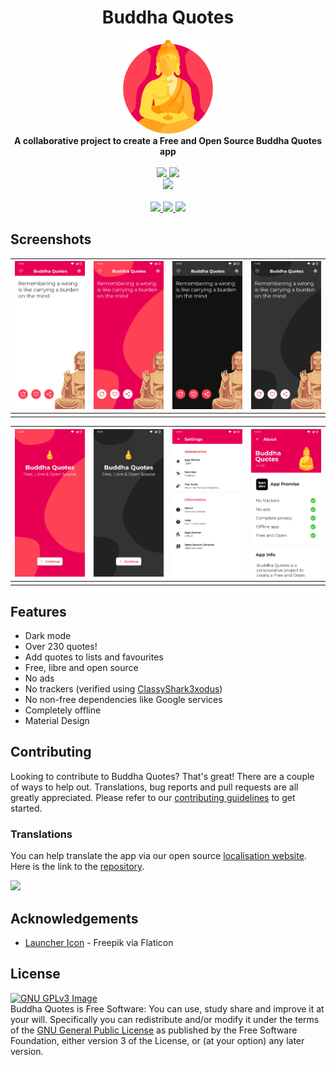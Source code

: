 <div align="center">
<h1>Buddha Quotes</h1>

  <img src="assets/buddha.svg" height="150" />
    </div>

<div align="center">
    <strong>A collaborative project to create a Free and Open Source Buddha Quotes app</strong>
    </div>
    <br>
    <div align="center">
      <a href="https://gitlab.com/bandev/buddha-quotes/-/pipelines" target="_blank">
      <img src="https://gitlab.com/bandev/buddha-quotes/badges/master/pipeline.svg"/>
      </a>
      <a href="https://gitlab.com/bandev/buddha-quotes/-/blob/master/LICENSE.md" target="_blank">
      <img src="https://img.shields.io/badge/license-GPL--3.0%2B-informational"/>
      </a>
      </div>
      <div align="center">
      <a href="https://github.com/KotlinBy/awesome-kotlin" target="_blank">
      <img src="https://kotlin.link/awesome-kotlin.svg"/>
      </a>
      </div>
      <br>
<div align="center">
<a href="https://play.google.com/store/apps/details?id=org.bandev.buddhaquotes" target="_blank">
<img src="https://play.google.com/intl/en_us/badges/images/generic/en_badge_web_generic.png" height="70" />
</a>
<a href="https://f-droid.org/packages/org.bandev.buddhaquotes/" target="_blank">
<img src="https://fdroid.gitlab.io/artwork/badge/get-it-on.png" height="70" />
</a>
<a href="https://bandev.computub.com/Buddha_Quotes/apk/latest.apk" target="_blank">
<img src="https://raw.githubusercontent.com/LibreShift/red-moon/master/art/direct-apk-download.png" height="70" />
</a>
</div>

<h2 id="screenshots">Screenshots</h2>
<table>
<thead>
<tr>
<th style="text-align:center"><img src="assets/1.jpg" width="180"/></th>
<th style="text-align:center"><img src="assets/2.jpg" width="180"/></th>
<th style="text-align:center"><img src="assets/3.jpg" width="180"/></th>
<th style="text-align:center"><img src="assets/4.jpg" width="180"/></th>
</tr>
</thead>
<tbody>
<tr>
<td style="text-align:center"></td>
</tr>
</tbody>
</table>
<table>
<thead>
<tr>
<th style="text-align:center"><img src="assets/5.jpg" width="180"/></th>
<th style="text-align:center"><img src="assets/6.jpg" width="180"/></th>
<th style="text-align:center"><img src="assets/9.jpg" width="180"/></th>
<th style="text-align:center"><img src="assets/10.jpg" width="180"/></th>
</tr>
</thead>
<tbody>
<tr>
<td style="text-align:center"></td>
</tr>
</tbody>
</table>

<h2 id="features">Features</h2>
<ul>
<li>Dark mode</li>
<li>Over 230 quotes!</li>
<li>Add quotes to lists and favourites</li>
<li>Free, libre and open source</li>
<li>No ads</li>
<li>No trackers (verified using <a href="https://bitbucket.org/oF2pks/fdroid-classyshark3xodus/src/master/">ClassyShark3xodus</a>)</li>
<li>No non-free dependencies like Google services</li>
<li>Completely offline</li>
<li>Material Design</li>
</ul>

<h2 id="contributing">Contributing</h2>
<p>Looking to contribute to Buddha Quotes? That&#39;s great! There are a couple of ways to help out. Translations, bug reports and pull requests are all greatly appreciated. Please refer to our <a href="https://gitlab.com/bandev/buddha-quotes/-/blob/master/CONTRIBUTING.md">contributing guidelines</a> to get started.</p>

<h3 id="translations">Translations</h3>
<p>You can help translate the app via our open source <a href="https://computub.com/bandev/localisation">localisation website</a>. Here is the link to the <a href="https://gitlab.com/bandev/bandev-localisation-project">repository</a>.</p>
<a href="https://computub.com/bandev/localisation"><img src="https://img.shields.io/badge/-help%20translate!-red"></a>

<h2 id="acknowledgements">Acknowledgements</h2>
<ul>
<li><a href="https://www.flaticon.com/authors/freepik">Launcher Icon</a> - Freepik via Flaticon</li>
</ul>

<h2 id="license">License</h2>
<p><a href="http://www.gnu.org/licenses/gpl-3.0.en.html"><img src="https://www.gnu.org/graphics/gplv3-127x51.png" alt="GNU GPLv3 Image"></a><br>Buddha Quotes is Free Software: You can use, study share and improve it at your will. Specifically you can redistribute and/or modify it under the terms of the <a href="https://www.gnu.org/licenses/gpl.html">GNU General Public License</a> as published by the Free Software Foundation, either version 3 of the License, or (at your option) any later version.  </p>
